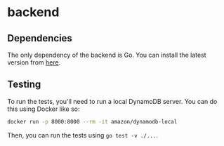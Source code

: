 # backend

## Dependencies

The only dependency of the backend is Go. You can install the latest version from [here](https://go.dev/).

## Testing

To run the tests, you'll need to run a local DynamoDB server. You can do this using Docker like so:

```bash
docker run -p 8000:8000 --rm -it amazon/dynamodb-local
```

Then, you can run the tests using `go test -v ./...`.

